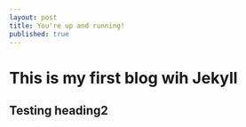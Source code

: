 ```yaml
---
layout: post
title: You're up and running!
published: true
---
```


# This is my first blog wih Jekyll

## Testing heading2
